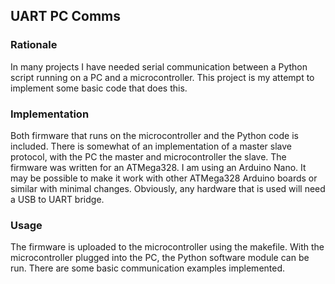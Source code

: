 <h2> UART PC Comms </h2>
<h3>Rationale</h3>
In many projects I have needed serial communication between a Python script running on a PC and 
a microcontroller. This project is my attempt to implement some basic code that does this. 
<h3>Implementation</h3>
Both firmware that runs on the microcontroller and the Python code is included. There is somewhat of an 
implementation of a master slave protocol, with the PC the master and microcontroller the slave. 
The firmware was written for an ATMega328. I am using an Arduino Nano. It may be possible
to make it work with other ATMega328 Arduino boards or similar with minimal changes. Obviously, any hardware that is 
used will need a USB to UART bridge.
<h3> Usage </h3>
The firmware is uploaded to the microcontroller using the makefile.
With the microcontroller plugged into the PC, the Python software module can be run. There are some
basic communication examples implemented.
